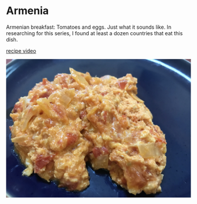 # Armenia

Armenian breakfast: Tomatoes and eggs. Just what it sounds like. In
researching for this series, I found at least a dozen countries that
eat this dish.

[recipe video](https://youtu.be/652SKFwByfc)

![tomato/egg scrambel](images/armenia.jpeg)